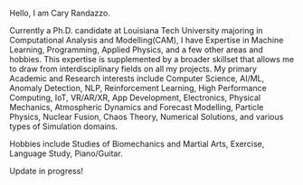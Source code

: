 Hello, I am Cary Randazzo. 
<br>

Currently a Ph.D. candidate at Louisiana Tech University majoring in Computational Analysis and Modelling(CAM), I have Expertise in Machine Learning, Programming, Applied Physics, and a few other areas and hobbies. This expertise is supplemented by a broader skillset that allows me to draw from interdisciplinary fields on all my projects. My primary Academic and Research interests include Computer Science, AI/ML, Anomaly Detection, NLP, Reinforcement Learning, High Performance Computing, IoT, VR/AR/XR, App Development, Electronics, Physical Mechanics, Atmospheric Dynamics and Forecast Modelling, Particle Physics, Nuclear Fusion, Chaos Theory, Numerical Solutions, and various types of Simulation domains. 
<br>

Hobbies include Studies of Biomechanics and Martial Arts, Exercise, Language Study, Piano/Guitar.
<br>

Update in progress!
